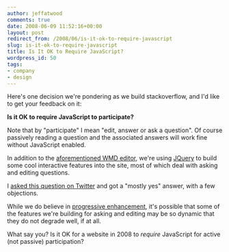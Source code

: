```yaml
---
author: jeffatwood
comments: true
date: 2008-06-09 11:52:16+00:00
layout: post
redirect_from: /2008/06/is-it-ok-to-require-javascript
slug: is-it-ok-to-require-javascript
title: Is It OK to Require JavaScript?
wordpress_id: 50
tags:
- company
- design
---
```



Here's one decision we're pondering as we build stackoverflow, and I'd like to get your feedback on it:



**Is it OK to require JavaScript to participate?**



Note that by "participate" I mean "edit, answer or ask a question". Of course passively reading a question and the associated answers will work fine without JavaScript enabled.



In addition to the [aforementioned WMD editor](http://blog.stackoverflow.com/index.php/2008/05/potential-markup-and-editing-choices/), we're using [JQuery](http://jquery.com/) to build some cool interactive features into the site, most of which deal with asking and editing questions.



I [asked this question on Twitter](http://quotably.com/codinghorror/statuses/830271411) and got a "mostly yes" answer, with a few objections.



While we do believe in [progressive enhancement](http://en.wikipedia.org/wiki/Progressive_Enhancement), it's possible that some of the features we're building for asking and editing may be so dynamic that they do not degrade well, if at all.



What say you? Is it OK for a website in 2008 to _require_ JavaScript for active (not passive) participation?

